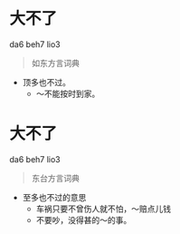 # 大不了
da6 beh7 lio3
> 如东方言词典
- 顶多也不过。
  - ～不能按时到家。

# 大不了
da6 beh7 lio3
> 东台方言词典
- 至多也不过的意思
  - 车祸只要不曾伤人就不怕，～赔点儿钱
  - 不要吵，没得甚的～的事。
